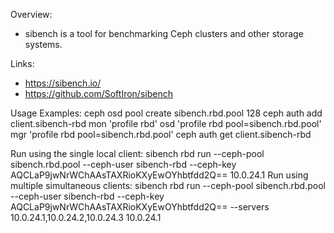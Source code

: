Overview:
- sibench is a tool for benchmarking Ceph clusters and other storage systems.

Links:
- https://sibench.io/
- https://github.com/SoftIron/sibench

Usage Examples:
ceph osd pool create sibench.rbd.pool 128
ceph auth add client.sibench-rbd mon 'profile rbd' osd 'profile rbd pool=sibench.rbd.pool' mgr 'profile rbd pool=sibench.rbd.pool'
ceph auth get client.sibench-rbd



Run using the single local client:
	sibench rbd run --ceph-pool sibench.rbd.pool --ceph-user sibench-rbd --ceph-key AQCLaP9jwNrWChAAsTAXRioKXyEwOYhbtfdd2Q== 10.0.24.1
Run using multiple simultaneous clients: 
	sibench rbd run --ceph-pool sibench.rbd.pool --ceph-user sibench-rbd --ceph-key AQCLaP9jwNrWChAAsTAXRioKXyEwOYhbtfdd2Q== --servers 10.0.24.1,10.0.24.2,10.0.24.3 10.0.24.1



